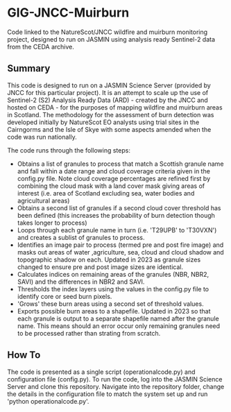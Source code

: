 # GIG-JNCC-Muirburn
Code linked to the NatureScot/JNCC wildfire and muirburn monitoring project, designed to run on JASMIN using analysis ready Sentinel-2 data from the CEDA archive.

## Summary
This code is designed to run on a JASMIN Science Server (provided by JNCC for this particular project). It is an attempt to scale up the use of Sentinel-2 (S2) Analysis Ready Data (ARD) - created by the JNCC and hosted on CEDA - for the purposes of mapping wildfire and muirburn areas in Scotland. The methodology for the assessment of burn detection was developed initially by NatureScot EO analysts using trial sites in the Cairngorms and the Isle of Skye with some aspects amended when the code was run nationally.

The code runs through the following steps:
* Obtains a list of granules to process that match a Scottish granule name and fall within a date range and cloud coverage criteria given in the config.py file.  Note cloud coverage percentages are refined first by combining the cloud mask with a land cover mask giving areas of interest (i.e. area of Scotland excluding sea, water bodies and agricultural areas)
* Obtains a second list of granules if a second cloud cover threshold has been defined  (this increases the probability of burn detection though takes longer to process)
* Loops through each granule name in turn (i.e. 'T29UPB' to 'T30VXN') and creates a sublist of granules to process.
* Identifies an image pair to process (termed pre and post fire image) and masks out areas of water ,agriculture, sea, cloud and cloud shadow and topographic shadow on each.  Updated in 2023 as granule sizes changed to ensure pre and post image sizes are identical.
* Calculates indices on remaining areas of the granules (NBR, NBR2, SAVI) and the differences in NBR2 and SAVI.
* Thresholds the index layers using the values in the config.py file to identify core or seed burn pixels.
* 'Grows' these burn areas using a second set of threshold values.
* Exports possible burn areas to a shapefile.  Updated in 2023 so that each granule is output to a separate shapefile named after the granule name.  This means should an error occur only remaining granules need to be processed rather than strating from scratch.

## How To
The code is presented as a single script (operationalcode.py) and configuration file (config.py). To run the code, log into the JASMIN Science Server and clone this repository. Navigate into the repository folder, change the details in the configuration file to match the system set up and run 'python operationalcode.py'.
